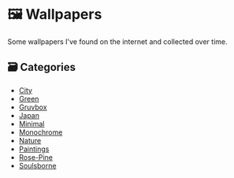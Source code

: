 # 🖼️ Wallpapers

Some wallpapers I've found on the internet and collected over time.

## 🗃️ Categories

<!-- AUTOMATED BLOCK START -->

- [City](./wallpapers/city/README.md)
- [Green](./wallpapers/green/README.md)
- [Gruvbox](./wallpapers/gruvbox/README.md)
- [Japan](./wallpapers/japan/README.md)
- [Minimal](./wallpapers/minimal/README.md)
- [Monochrome](./wallpapers/monochrome/README.md)
- [Nature](./wallpapers/nature/README.md)
- [Paintings](./wallpapers/paintings/README.md)
- [Rose-Pine](./wallpapers/rose-pine/README.md)
- [Soulsborne](./wallpapers/soulsborne/README.md)

<!-- AUTOMATED BLOCK END -->
